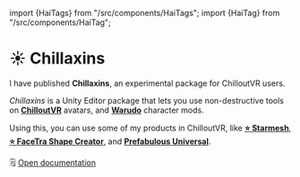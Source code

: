 ﻿---
date: 2024-06-13T18:00
---
import {HaiTags} from "/src/components/HaiTags";
import {HaiTag} from "/src/components/HaiTag";

# ☀️ Chillaxins

<HaiTags>
<HaiTag requiresChilloutVR={true} compatibleWithWarudo={true} />
</HaiTags>

I have published **Chillaxins**, an experimental package for ChilloutVR users.

*Chillaxins* is a Unity Editor package that lets you use non-destructive tools on **[ChilloutVR](https://developers.abinteractive.net/cck/)** avatars, and **[Warudo](https://warudo.app/)** character mods.

Using this, you can use some of my products in ChilloutVR, like **[⭐ Starmesh](/docs/products/starmesh)**, **[⭐ FaceTra Shape Creator](/docs/products/facetra-shape-creator)**,
and **[Prefabulous Universal](/docs/products/prefabulous)**.

🗒️ [Open documentation](/docs/products/chillaxins)
